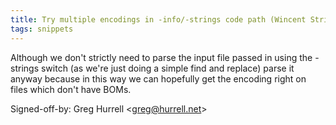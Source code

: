 ```yaml
---
title: Try multiple encodings in -info/-strings code path (Wincent Strings Utility, fb6f577)
tags: snippets
---
```


Although we don't strictly need to parse the input file passed in using the -strings switch (as we're just doing a simple find and replace) parse it anyway because in this way we can hopefully get the encoding right on files which don't have BOMs.

Signed-off-by: Greg Hurrell &lt;greg@hurrell.net&gt;
